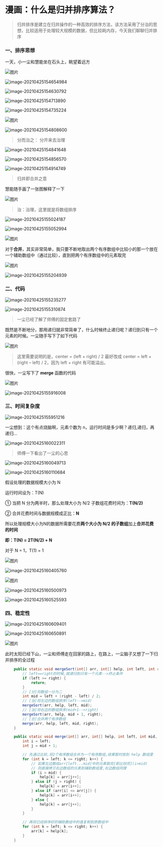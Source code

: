 # 漫画：什么是归并排序算法？

> 归并排序是建立在归并操作的一种高效的排序方法，该方法采用了分治的思想，比较适用于处理较大规模的数据，但比较耗内存，今天我们聊聊归并排序

### 一、排序思想

一天，小一尘和慧能坐在石头上，眺望着远方

![图片](./images/归并排序/1.jpg)

![image-20210425154654984](./images/归并排序/2.jpg)

![image-20210425154630792](./images/归并排序/3.jpg)

![image-20210425154713890](./images/归并排序/4.jpg)

![image-20210425154735224](./images/归并排序/5.jpg)

![图片](./images/归并排序/6.jpg)

![image-20210425154808600](./images/归并排序/7.jpg)

> 分而治之： 分开来去治理

![image-20210425154841648](./images/归并排序/8.jpg)

![image-20210425154856570](./images/归并排序/9.jpg)

![image-20210425154914749](./images/归并排序/10.jpg)

> 归并即合并之意

慧能随手画了一张图解释了一下

![图片](./images/归并排序/11.jpg)

> 治：治理，这里就是将数组排序

![image-20210425155024187](./images/归并排序/12.jpg)

![image-20210425155052994](./images/归并排序/13.jpg)

![图片](./images/归并排序/14.jpg)

对于**合并**，其实非常简单，我只要不断地取出两个有序数组中比较小的那一个放在一个辅助数组中（通过比较），直到把两个有序数组中的元素取完

![图片](./images/归并排序/15.jpg)

![image-20210425155204939](./images/归并排序/16.jpg)

### 二、代码

![image-20210425155235277](./images/归并排序/17.jpg)

![image-20210425155310874](./images/归并排序/18.jpg)

> 一尘已经了解了师傅的固定套路了

既然是不断地分，那用递归就非常简单了，什么时候终止递归呢？递归到只有一个元素的时候。一尘随手写下了如下代码

![图片](./images/归并排序/19.jpg)

> 这里需要说明的是，center = (left + right) / 2 最好改成 center = left + (right – left) / 2，因为 left + right 有可能溢出。

很快，一尘写下了 **merge** 函数的代码

![图片](./images/归并排序/20.jpg)

![image-20210425155916008](./images/归并排序/21.jpg)

### 三、时间复杂度

![image-20210425155951216](./images/归并排序/22.jpg)

一尘想到：这个有点烧脑啊，元素个数为 n，运行时间是多少啊？递归,递归，再递归…

![image-20210425160022311](./images/归并排序/23.jpg)

> 师傅一下看出了一尘的心思

![image-20210425160049713](./images/归并排序/24.jpg)

![image-20210425160110684](./images/归并排序/25.jpg)

假设处理的数据规模大小为 N

运行时间设为：T(N)

① 当把 N 分为两半时，那么处理大小为 N/2 子数组花费时间为：**T(N/2)**

② 合并花费时间与数据规模成正比：**N**

所以处理规模大小为N的数据所需要花费**两个大小为 N/2 的子数组**加上**合并花费的时间**

**即：T(N) = 2T(N/2) + N**

对于 N = 1，T(1) = 1

![图片](./images/归并排序/26.jpg)

![image-20210425160405760](./images/归并排序/27.jpg)

![图片](./images/归并排序/28.jpg)

![image-20210425160500973](./images/归并排序/29.jpg)

![image-20210425160525593](./images/归并排序/30.jpg)

### 四、稳定性

![image-20210425160609401](./images/归并排序/31.jpg)

![image-20210425160650891](./images/归并排序/32.jpg)

![图片](./images/归并排序/33.jpg)

此时太阳已经下山，一尘和师傅走在回家的路上，在路上，一尘脑子又想了一下归并排序的全过程

```java
    public static void mergeSort(int[] arr, int[] help, int left, int right) {
        // left==right的时候,就递归到只有一个元素-->终止条件
        if (left >= right) {
            return;
        }
        // [分]将数组一分为二
        int mid = left + (right - left) / 2;
        // [治]将左边的数组排序(left-->mid)
        mergeSort(arr, help, left, mid);
        // [治]将右边的数组排序(mid+1-->right)
        mergeSort(arr, help, mid + 1, right);
        // [合]合并两个有序数组
        merge(arr, help, left, mid, right);
    }

    public static void merge(int[] arr, int[] help, int left, int mid, int right) {
        int i = left;
        int j = mid + 1;

        // 先通过比较,将2个有序数组合并为一个有序数组,结果暂时放到 help 数组里
        for (int k = left; k <= right; k++) {
            // 如果左边数组arr[left...mid]中的元素取完[即比较完](i>mid)
            // 则直接拷贝右边数组的元素到辅助数组里,右边数组同理
            if (i > mid) {
                help[k] = arr[j++];
            } else if (j > right) {
                help[k] = arr[i++];
            } else if (arr[i] <= arr[j]) {
                help[k] = arr[i++];
            } else {
                help[k] = arr[j++];
            }
        }

        // 再将已经排序好的辅助数组中的值复制到原数组中
        for (int k = left; k <= right; k++) {
            arr[k] = help[k];
        }
    }
```

